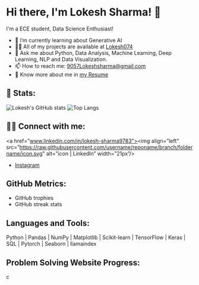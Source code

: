 # Hi there, I'm Lokesh Sharma! 👋

I'm a ECE student, Data Science Enthusiast!

- 🌱 I’m currently learning about Generative AI 
- 👨‍💻 All of my projects are available at [Lokesh074](https://github.com/lokesh074)
- 💬 Ask me about Python, Data Analysis, Machine Learning, Deep Learning, NLP and Data Visualization.
- 📫 How to reach me: 9057Lokeshsharma@gmail.com
- 📄 Know more about me in [my Resume](https://drive.google.com/file/d/1V1CLtHnR4Iv1gmKpj7-fjCq5my8vZjI8/view?usp=sharing)

## 👦 Stats:
![Lokesh's GitHub stats](https://github-readme-stats.vercel.app/api?username=lokesh074&show_icons=true&theme=radical)
![Top Langs](https://github-readme-stats.vercel.app/api/top-langs/?username=lokesh074&theme=tokyonight)
## 👨‍💻 Connect with me:
<a href=”www.linkedin.com/in/lokesh-sharma9783"><img align=”left” src=”https://raw.githubusercontent.com/username/reponame/branch/foldername/icon.svg" alt=”icon | LinkedIn” width=”21px”/></a>

- [Instagram](https://www.instagram.com/lokesh_iii/?igsh=NmNvZ20zOWY5dDhx)

## GitHub Metrics:
- GitHub trophies
- GitHub streak stats

## Languages and Tools:
Python | Pandas | NumPy | Matplotlib | Scikit-learn | TensorFlow | Keras | SQL | Pytorch | Seaborn | llamaindex

## Problem Solving Website Progress:
c


